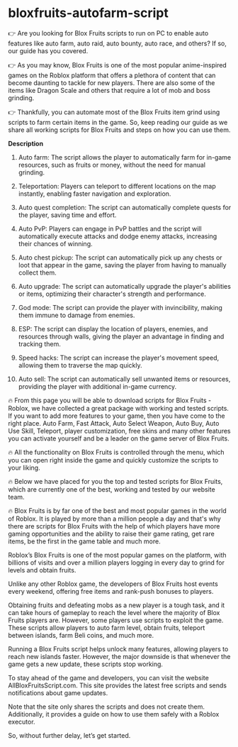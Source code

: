 # bloxfruits-autofarm-script



👉 Are you looking for Blox Fruits scripts to run on PC to enable auto features like auto farm, auto raid, auto bounty, auto race, and others? If so, our guide has you covered.

👉 As you may know, Blox Fruits is one of the most popular anime-inspired games on the Roblox platform that offers a plethora of content that can become daunting to tackle for new players. There are also some of the items like Dragon Scale and others that require a lot of mob and boss grinding.

👉 Thankfully, you can automate most of the Blox Fruits item grind using scripts to farm certain items in the game. So, keep reading our guide as we share all working scripts for Blox Fruits and steps on how you can use them.

**Description**

1. Auto farm: The script allows the player to automatically farm for in-game resources, such as fruits or money, without the need for manual grinding.

2. Teleportation: Players can teleport to different locations on the map instantly, enabling faster navigation and exploration.

3. Auto quest completion: The script can automatically complete quests for the player, saving time and effort.

4. Auto PvP: Players can engage in PvP battles and the script will automatically execute attacks and dodge enemy attacks, increasing their chances of winning.

5. Auto chest pickup: The script can automatically pick up any chests or loot that appear in the game, saving the player from having to manually collect them.

6. Auto upgrade: The script can automatically upgrade the player's abilities or items, optimizing their character's strength and performance.

7. God mode: The script can provide the player with invincibility, making them immune to damage from enemies.

8. ESP: The script can display the location of players, enemies, and resources through walls, giving the player an advantage in finding and tracking them.

9. Speed hacks: The script can increase the player's movement speed, allowing them to traverse the map quickly.

10. Auto sell: The script can automatically sell unwanted items or resources, providing the player with additional in-game currency.

🔥 From this page you will be able to download scripts for Blox Fruits - Roblox, we have collected a great package with working and tested scripts. If you want to add more features to your game, then you have come to the right place. Auto Farm, Fast Attack, Auto Select Weapon, Auto Buy, Auto Use Skill, Teleport, player customization, free skins and many other features you can activate yourself and be a leader on the game server of Blox Fruits.

🔥 All the functionality on Blox Fruits is controlled through the menu, which you can open right inside the game and quickly customize the scripts to your liking. 

🔥 Below we have placed for you the top and tested scripts for Blox Fruits, which are currently one of the best, working and tested by our website team.

🔥 Blox Fruits is by far one of the best and most popular games in the world of Roblox. It is played by more than a million people a day and that's why there are scripts for Blox Fruits with the help of which players have more gaming opportunities and the ability to raise their game rating, get rare items, be the first in the game table and much more.

Roblox’s Blox Fruits is one of the most popular games on the platform, with billions of visits and over a million players logging in every day to grind for levels and obtain fruits.

Unlike any other Roblox game, the developers of Blox Fruits host events every weekend, offering free items and rank-push bonuses to players.

Obtaining fruits and defeating mobs as a new player is a tough task, and it can take hours of gameplay to reach the level where the majority of Blox Fruits players are. However, some players use scripts to exploit the game. These scripts allow players to auto farm level, obtain fruits, teleport between islands, farm Beli coins, and much more.

Running a Blox Fruits script helps unlock many features, allowing players to reach new islands faster. However, the major downside is that whenever the game gets a new update, these scripts stop working.

To stay ahead of the game and developers, you can visit the website AllBloxFruitsScript.com. This site provides the latest free scripts and sends notifications about game updates.

Note that the site only shares the scripts and does not create them. Additionally, it provides a guide on how to use them safely with a Roblox executor.

So, without further delay, let’s get started.
